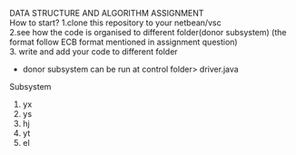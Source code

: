 DATA STRUCTURE AND ALGORITHM ASSIGNMENT
<br>How to start?
1.clone this repository to your netbean/vsc<br>
2.see how the code is organised to different folder(donor subsystem) (the format follow ECB format mentioned in assignment question)<br>
3. write and add your code to different folder<br>

* donor subsystem can be run at control folder> driver.java

Subsystem<br>
1. yx<br>
2. ys<br>
3. hj<br>
4. yt<br>
5. el<br>

